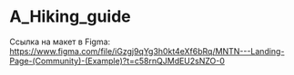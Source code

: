 # A_Hiking_guide
Ссылка на макет в Figma: https://www.figma.com/file/iGzgj9qYg3h0kt4eXf6bRq/MNTN---Landing-Page-(Community)-(Example)?t=c58rnQJMdEU2sNZO-0
